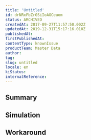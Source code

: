 ```yaml
---
title: 'Untitled'
id: drNRxFbZrGSiIoAGCeuom
status: ARCHIVED
createdAt: 2017-09-27T11:57:50.002Z
updatedAt: 2019-12-31T15:17:16.010Z
publishedAt: 
firstPublishedAt: 
contentType: knownIssue
productTeam: Master Data
author: 
tag: 
slug: untitled
locale: en
kiStatus: 
internalReference: 
---
```


## Summary



## Simulation



## Workaround



